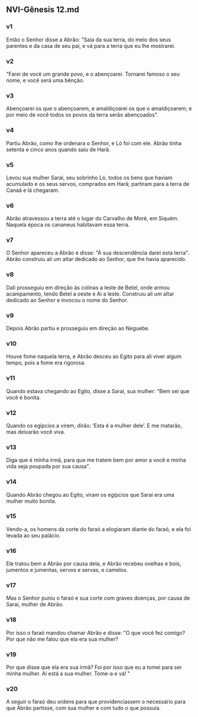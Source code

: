 ## NVI-Gênesis 12.md
### v1
 Então o Senhor disse a Abrão: "Saia da sua terra, do meio dos seus parentes e da casa de seu pai, e vá para a terra que eu lhe mostrarei.
### v2
 "Farei de você um grande povo, e o abençoarei. Tornarei famoso o seu nome, e você será uma bênção.
### v3
 Abençoarei os que o abençoarem, e amaldiçoarei os que o amaldiçoarem; e por meio de você todos os povos da terra serão abençoados".
### v4
 Partiu Abrão, como lhe ordenara o Senhor, e Ló foi com ele. Abrão tinha setenta e cinco anos quando saiu de Harã.
### v5
 Levou sua mulher Sarai, seu sobrinho Ló, todos os bens que haviam acumulado e os seus servos, comprados em Harã; partiram para a terra de Canaã e lá chegaram.
### v6
 Abrão atravessou a terra até o lugar do Carvalho de Moré, em Siquém. Naquela época os cananeus habitavam essa terra.
### v7
 O Senhor apareceu a Abrão e disse: "À sua descendência darei esta terra". Abrão construiu ali um altar dedicado ao Senhor, que lhe havia aparecido.
### v8
 Dali prosseguiu em direção às colinas a leste de Betel, onde armou acampamento, tendo Betel a oeste e Ai a leste. Construiu ali um altar dedicado ao Senhor e invocou o nome do Senhor.
### v9
 Depois Abrão partiu e prosseguiu em direção ao Neguebe.
### v10
 Houve fome naquela terra, e Abrão desceu ao Egito para ali viver algum tempo, pois a fome era rigorosa.
### v11
 Quando estava chegando ao Egito, disse a Sarai, sua mulher: "Bem sei que você é bonita.
### v12
 Quando os egípcios a virem, dirão: ‘Esta é a mulher dele’. E me matarão, mas deixarão você viva.
### v13
 Diga que é minha irmã, para que me tratem bem por amor a você e minha vida seja poupada por sua causa".
### v14
 Quando Abrão chegou ao Egito, viram os egípcios que Sarai era uma mulher muito bonita.
### v15
 Vendo-a, os homens da corte do faraó a elogiaram diante do faraó, e ela foi levada ao seu palácio.
### v16
 Ele tratou bem a Abrão por causa dela, e Abrão recebeu ovelhas e bois, jumentos e jumentas, servos e servas, e camelos.
### v17
 Mas o Senhor puniu o faraó e sua corte com graves doenças, por causa de Sarai, mulher de Abrão.
### v18
 Por isso o faraó mandou chamar Abrão e disse: "O que você fez comigo? Por que não me falou que ela era sua mulher?
### v19
 Por que disse que ela era sua irmã? Foi por isso que eu a tomei para ser minha mulher. Aí está a sua mulher. Tome-a e vá! "
### v20
 A seguir o faraó deu ordens para que providenciassem o necessário para que Abrão partisse, com sua mulher e com tudo o que possuía.
